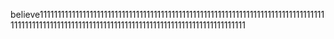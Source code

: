 believe11111111111111111111111111111111111111111111111111111111111111111111111111111111111111111111111111111111111111111111111111111111111111111111111111
